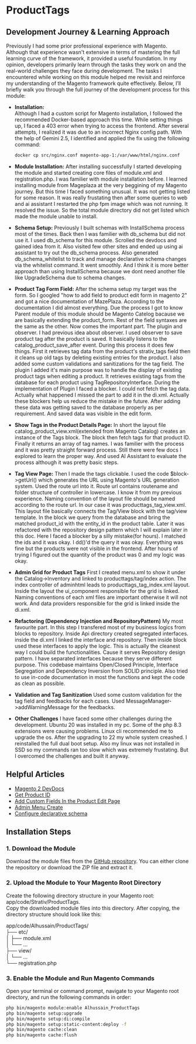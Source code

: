 # ProductTags

## Development Journey & Learning Approach 
Previously I had some prior professional experience with Magento. Although that experience wasn't extensive in terms of mastering the full learning curve of the framework, it provided a useful foundation. In my opinion, developers primarily learn through the tasks they work on and the real-world challenges they face during development. The tasks I encountered while working on this module helped me revisit and reinforce my understanding of the Magento framework quite effectively. Below, I’ll briefly walk you through the full journey of the development process for this module: 

- **Installation:**  
  Although I had a custom script for Magento installation, I followed the recommended Docker-based approach this time. While setting things up, I faced a 403 error when trying to access the frontend. After several attempts, I realized it was due to an incorrect Nginx config path. With the help of Gemini 2.5, I identified and applied the fix using the following command:

  ```bash
  docker cp src/nginx.conf magento-app-1:/var/www/html/nginx.conf 
  ```
 
 - **Module Installation:** 
   After installing successfully I started developing the module and started creating core files of module.xml and registration.php. I was familier with module installation before. I learned installing module from Mageplaza at the very beggining of my Magento journey. But this time I faced something unusual. It was not getting listed for some reason. It was really frustating then after some queries to web and ai assistant I restarted the php fpm image which was not running. It resolved the issue. So the total module directory did not get listed  which made the module unable to install.

- **Schema Setup:**
    Previously I built schemas with InstallSchema process most of the times. Back then I was familier with db_schema but did not use it. I used db_schema for this module. Scrolled the devdocs and gained idea from it. Also visited few other sites and ended up using ai assistant to try out the db_schema process. Also generated db_schema_whitelist to track and manage declarative schema changes via the whitelist command. It went smoothly. And I think it is more better approach than using InstallSchema because we dont need another file like UpgradeSchema due to schema changes.

- **Product Tag Form Field:**
    After the schema setup my target was the form. So I googled "how to add field to product edit form in magento 2" and got a nice documentation of MazePlaza. According to the documentation I did almost everything. Due the process I got to know Parent module of this module should be Magento Catelog bacause we are basically extending the product_form. Rest of the field syntaxes are the same as the other. Now comes the important part. The plugin and observer. I had previous idea about observer. I used observer to save product tag after the product is saved. It basically listens to the catalog_product_save_after event. During this process it does few things. First it retrieves tag data from the product's strativ_tags field then it cleans up old tags by deleting existing entries for the product. I also added some custom validations and sanitizations for the tag field. The plugin I added it's main purpose was to handle the display of existing product tags when editing a product. It retrieves existing tags from the database for each product using TagRepositoryInterface.
    During the implementation of Plugin I faced a blocker. I could not fetch the tag data. Actually what happened I missed the part to add it in the di.xml. Actually these blockers help us reduce the mistake in the future. After adding these data was getting saved to the database properly as per requirement. And saved data was visible in the edit form.

-  **Show Tags in the Product Details Page:**
    In short the layout file catalog_product_view.xml(extended from Magento Catalog) creates an instance of the Tags block. The block then fetch tags for that product ID. Finally it returns an array of tag names. I was familier with the process and it was pretty straight forward process. Still there were few docs I explored to learn the proper way. And used AI Assistant to evaluate the process although it was pretty basic steps.

-  **Tag View Page:**
    Then I made the tags clickable. I used the code $block->getUrl() which generates the URL using Magento's URL generation system. Used the route url into it. Route url contains routename and folder structure of controller in lowercase. I know it from my previous experience. Naming convention of the layout file should be named according to the route url. In our case it was producttags_tag_view.xml. This layout file basically connects the Tag/View block with the tag/view template. In the block we query from the database and bring the matched product_id with the entity_id in the product table. Later it was refactored with the repository design pattern which I will explain later in this doc. Here I faced a blocker by a silly mistake(for hours). I matched the ids and it was okay. I dd()'d the query it was okay. Everything was fine but the products were not visible in the frontend. After hours of trying I figured out the quantity of the product was 0 and my logic was okay.

-  **Admin Grid for Product Tags**
    First I created menu.xml to show it under the Catalog->Inventory and linked to producttags/tag/index action. The index controller of adminhtml leads to producttags_tag_index.xml layout. Inside the layout the ui_component responsible for the grid is linked. Naming conventions of each xml files are important otherwise it will not work. And data providers responsible for the grid is linked inside the di.xml.

-  **Refactoring (Dependency Injection and RepositoryPattern)**
    My most favourite part. In this step I transfered most of my business logics from blocks to repository. Inside Api directory created segregated interfaces. inside the di.xml I linked the interface and repository. Then inside block used these interfaces to apply the logic. This is actually the cleanest way I could build the functionalities. Cause it serves Repository design pattern. I have separated interfaces because they serve different purpose. This codebase maintains Open/Closed Principle, Interface Segregation and Dependency Inversion from SOLID principle. Also tried to use in-code documentation in most the functions and kept the code as clean as possible.
  
-  **Validation and Tag Sanitization**
    Used some custom validation for the tag field and feedbacks for each cases. Used MessageManager->addWarningMessage for the feedbacks.

-  **Other Challenges**
    I have faced some other challenges during the development. Ubuntu 20 was installed in my pc. Some of the php 8.3 extensions were causing problems. Linux cli recommended me to upgrade the os. After the upgrading to 22 my whole system creashed. I reinstalled the full dual boot setup. Also my linux was not installed in SSD so my commands ran too slow which was extremely frustating. But I overcomed the challenges and built it anyway.

## Helpful Articles
- [Magento 2 DevDocs](https://developer.adobe.com/commerce/)
- [Get Product ID](https://magefan.com/blog/get-product-by-id-magento-2?srsltid=AfmBOorOhosp4zy07Wl_VfTlclhcoKEV-0o2LV52f6egTqZVEGjecmr0)
- [Add Custom Fields In the Product Edit Page](https://www.mageplaza.com/devdocs/how-to-add-custom-fields-in-product-edit-pages-in-magento-2.html)
- [Admin Menu Create](https://www.mageplaza.com/devdocs/create-admin-menu-magento-2.html)
- [Configure declarative schema](https://developer.adobe.com/commerce/php/development/components/declarative-schema/configuration/)

## Installation Steps

### 1. Download the Module

Download the module files from the [GitHub repository](https://github.com/alhussain50/ProductTags). You can either clone the repository or download the ZIP file and extract it.

### 2. Upload the Module to Your Magento Root Directory

Create the following directory structure in your Magento root: app/code/Strativ/ProductTags.</br>
Copy the downloaded module files into this directory. After copying, the directory structure should look like this:

app/code/Alhussain/ProductTags/</br>
├── etc/</br>
│   ├── module.xml</br>
│   └── ...</br>
├── view/</br>
│   └── ...</br>
└── registration.php</br>

### 3. Enable the Module and Run Magento Commands

Open your terminal or command prompt, navigate to your Magento root directory, and run the following commands in order:

```bash
php bin/magento module:enable Alhussain_ProductTags
php bin/magento setup:upgrade
php bin/magento setup:di:compile
php bin/magento setup:static-content:deploy -f
php bin/magento cache:clean
php bin/magento cache:flush